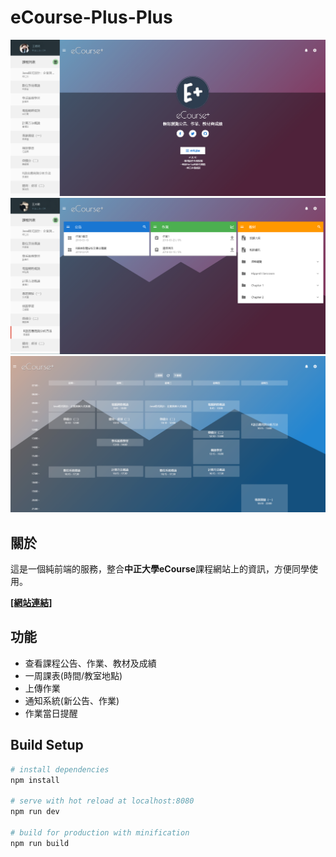 # eCourse-Plus-Plus

![](demo1.png)
![](demo2.png)
![](demo3.png)

## 關於

這是一個純前端的服務，整合**中正大學eCourse**課程網站上的資訊，方便同學使用。

**[[網站連結]](https://ecourse.pionxzh.com/)**

## 功能

* 查看課程公告、作業、教材及成績
* 一周課表(時間/教室地點)
* 上傳作業
* 通知系統(新公告、作業)
* 作業當日提醒

## Build Setup

``` bash
# install dependencies
npm install

# serve with hot reload at localhost:8080
npm run dev

# build for production with minification
npm run build
```

